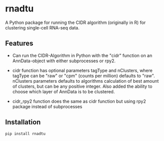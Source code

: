 # rnadtu

A Python package for running the CIDR algorithm (originally in R) for clustering single-cell RNA-seq data.

## Features
- Can run the CIDR-Algorithm in Python with the "cidr" function on an AnnData-object with either subprocesses or rpy2.
- cidr function has optional parameters tagType and nClusters, where tagType can be "raw" or "cpm" (counts per million) defaults to "raw". nClusters parameters defaults to algorithms calculation of best amount of clusters, but can be any positive integer. Also added the ability to choose which layer of AnnData is to be clustered.

- cidr_rpy2 function does the same as cidr function but using rpy2 package instead of subprocesses

## Installation
```bash
pip install rnadtu

